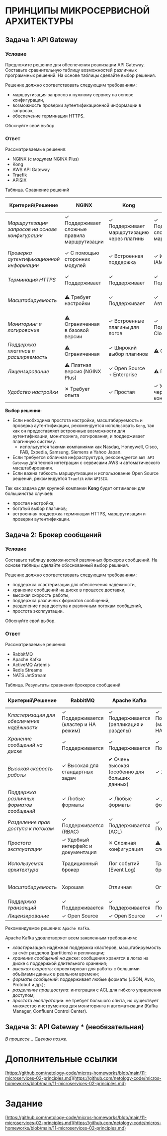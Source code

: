 # ПРИНЦИПЫ МИКРОСЕРВИСНОЙ АРХИТЕКТУРЫ

## Задача 1: API Gateway 

### Условие
Предложите решение для обеспечения реализации API Gateway. 
Составьте сравнительную таблицу возможностей различных программных решений. На основе таблицы сделайте выбор решения.

Решение должно соответствовать следующим требованиям:
- маршрутизация запросов к нужному сервису на основе конфигурации,
- возможность проверки аутентификационной информации в запросах,
- обеспечение терминации HTTPS.

Обоснуйте свой выбор.

### Ответ

Рассматриваемые решения:
- NGINX (с модулем NGINX Plus)
- Kong
- AWS API Gateway
- Traefik
- APISIX
 
Таблица. Сравнение решений

| __Критерий\Решение__                                   | __NGINX__                     | __Kong__                        | __AWS API Gateway__             | __Traefik__                     | __APISIX__                     |
|------------------------------------------------|--------------------------------|----------------------------------|----------------------------------|----------------------------------|---------------------------------|
| _Маршрутизация запросов на основе конфигурации_ | &check; Поддерживает сложные правила маршрутизации | &check; Поддерживает маршрутизацию через плагины | &check; Поддерживает сложную маршрутизацию | &check; Поддерживает динамическую маршрутизацию | &check; Поддерживает сложные правила |
| _Проверка аутентификационной информации_      | &check; С помощью сторонних модулей | &check; Встроенная поддержка          | &check; Интеграция с IAM               | &check; С помощью плагинов            | &check; Поддерживает JWT, OAuth2 и др. |
| _Терминация HTTPS_                           | &check; Поддерживает                | &check; Поддерживает                  | &check; Поддерживает       | &check; Поддерживает                  | &check; Поддерживает                 |
| _Масштабируемость_                           |:warning: Требует настройки           | &check; Поддерживает                       | &check; Автоматическая                 | &check; Поддерживает                  | &#10004; Поддерживает (наилучшие показатели)                     |
| _Мониторинг и логирование_                   | :warning: Ограниченная в базовой версии | &check; Встроенные плагины для логов  | &check; Поддерживает CloudWatch        | &check; С помощью плагинов       | &#10004; Встроенная поддержка         |
| _Поддержка плагинов и расширяемость_         | :warning: Ограниченная                | &check; Широкий выбор плагинов        | :warning: Ограничена                    | &check; Гибкая система плагинов       | &#10004; Наиболее полная поддержка           |
| _Лицензирование_                             | :warning: Платная версия (NGINX Plus) | &check; Open Source + Enterprise      | :warning: Платная                        | &check; Open Source                   | &check; Open Source                  |
| _Удобство настройки_                         | &#10005; Требует опыта               | &check; Простая                       | &check; Управляется через веб-консоль | &check; Простая                       | &#10004; Простая и удобная                      |

__Выбор решения:__
- Если необходима простота настройки, масштабируемость и проверка аутентификации, рекомендуется использовать `Kong`,
так как он предоставляет встроенные возможности для аутентификации, мониторинга, логирования, и поддерживает плагинную систему.
  - используется такими компаниями как Nasdaq, Honeywell, Cisco, FAB, Expedia, Samsung, Siemens и Yahoo Japan.
- Если требуется облачная инфраструктура, рекосендуется `AWS API Gateway` для тесной интеграции с сервисами AWS и автоматического масштабирования.
- Если важна гибкость маршрутизации и использование Open Source решений, рекомендуется `Traefik` или `APISIX`.

Так как задача для крупной компании **Kong**  будет оптимален для большинства случаев:
- простая настройка;
- богатый выбор плагинов;
- встроенная поддержка терминации HTTPS, маршрутизации и проверки аутентификации.


## Задача 2: Брокер сообщений

### Условие

Составьте таблицу возможностей различных брокеров сообщений. На основе таблицы сделайте обоснованный выбор решения.

Решение должно соответствовать следующим требованиям:
- поддержка кластеризации для обеспечения надёжности,
- хранение сообщений на диске в процессе доставки,
- высокая скорость работы,
- поддержка различных форматов сообщений,
- разделение прав доступа к различным потокам сообщений,
- простота эксплуатации.

Обоснуйте свой выбор.

### Ответ

Рассматриваемые решения:
- RabbitMQ
- Apache Kafka
- ActiveMQ Artemis
- Redis Streams
- NATS JetStream

Таблица. Результаты сравнения брокеров сообщений

| __Критерий\Решение__                          | __RabbitMQ__                 | __Apache Kafka__              | __ActiveMQ Artemis__          | __Redis Streams__             | __NATS JetStream__            |
|-----------------------------------------------|------------------------------|--------------------------------|--------------------------------|--------------------------------|--------------------------------|
| _Кластеризация для обеспечения надёжности_    | &check; Поддерживается (кластер и HA режим) | &check; Поддерживается (репликация и разделы) | &check; Поддерживается (мастер-слейв и HA) | :warning: Ограниченная поддержка (Redis Sentinel) | &check; Поддерживается (кластер JetStream) |
| _Хранение сообщений на диске_                 | &check; Поддерживается            | &check; Поддерживается              | &check; Поддерживается              | &check; Поддерживается              | &check; Поддерживается              |
| _Высокая скорость работы_                     | &check; Высокая для стандартных задач | &#10004; Очень высокая (особенно для больших данных) | &check; Хорошая                     | &#10004; Очень высокая (все данные в ОП)          | &check; Высокая                    |
| _Поддержка различных форматов сообщений_      | &check; Любые форматы             | &check; Любые форматы               | &check; Любые форматы               | &check; Любые форматы               | &check; Любые форматы              |
| _Разделение прав доступа к потокам_           | &check; Поддерживается (RBAC)     | &check; Поддерживается (ACL)        | &check; Поддерживается              | :warning: Ограниченная поддержка      | &check; Поддерживается (ACL)       |
| _Простота эксплуатации_                       | &check; Удобный интерфейс и документация | &#10005; Сложная конфигурация       | :warning: Умеренная сложность         | &check; Простота настройки          | :warning: Умеренная сложность        |
| _Используемая архитектура_                    | Традиционный брокер          | Лог событий (Event Log)       | Традиционный брокер            | In-Memory Streams             | Pub/Sub с устойчивыми потоками |
| _Масштабируемость_                            |  Хорошая                   |  Отличная                    | Ограниченная                | Ограниченная (на уровне Redis кластера) | Отличная                  |
| _Поддержка транзакций_                        | &check; Поддерживается            | &check; Поддерживается              | &check; Поддерживается              | :warning: Ограниченная                | :warning: Ограниченная               |
| _Лицензирование_                              | &check; Open Source               | &check; Open Source                 | &check; Open Source                 | &check; Open Source                 | &check; Open Source                |

Рекомендуемое решение: `Apache Kafka`.

Apache Kafka удовлетворяет всем заявленным требованиям:
- _кластеризация_: надёжная поддержка кластеров, масштабируемость за счёт разделов (partitions) и репликации;
- _хранение сообщений на диске_: сообщения хранятся в логах на диске с поддержкой длительного хранения;
- _высокая скорость_: спроектирован для работы с большими объёмами данных в реальном времени;
- _форматы сообщений_: поддерживает любые форматы (JSON, Avro, Protobuf и др.);
- _разделение прав доступа_: интеграция с ACL для гибкого управления доступом;
- _простота эксплуатации_: не требует большого опыта, но существует множество инструментов для мониторинга и автоматизации
(Kafka Manager, Confluent Control Center).


## Задача 3: API Gateway * (необязательная)

_В процессе... Сделаю позже._


# Дополнительные ссылки
[https://github.com/netology-code/micros-homeworks/blob/main/11-microservices-02-principles.md](https://github.com/netology-code/micros-homeworks/blob/main/11-microservices-02-principles.md)


# Задание

[https://github.com/netology-code/micros-homeworks/blob/main/11-microservices-02-principles.md](https://github.com/netology-code/micros-homeworks/blob/main/11-microservices-02-principles.md)
